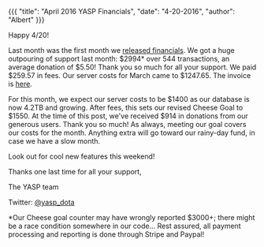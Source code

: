 {{{
  "title": "April 2016 YASP Financials",
  "date": "4-20-2016",
  "author": "Albert"
}}}

Happy 4/20!

Last month was the first month we [released financials](/post/march-2016-yasp-financials).
We got a huge outpouring of support last month: $2994* over 544 transactions, an average donation
of $5.50! Thank you so much for all your support. We paid $259.57 in fees. Our server costs for March came to $1247.65.
The invoice is [here](http://imgur.com/a/AC9Yf).

For this month, we expect our server costs to be $1400 as our database is now 4.2TB and growing. After fees, this sets
our revised Cheese Goal to $1550. At the time of this post, we've received $914 in donations from our generous users.
Thank you so much! As always, meeting our goal covers our costs for the month. Anything extra will go toward our rainy-day fund,
in case we have a slow month.

Look out for cool new features this weekend!

Thanks one last time for all your support,

The YASP team

Twitter: [@yasp_dota](https://twitter.com/yasp_dota)

*Our Cheese goal counter may have wrongly reported $3000+; there might be a race condition
somewhere in our code... Rest assured, all payment processing and reporting is done through Stripe and Paypal!